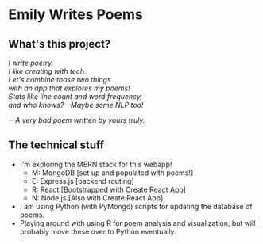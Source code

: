 # Emily Writes Poems

## What's this project?
*I write poetry.*  
*I like creating with tech.*  
*Let's combine those two things*  
*with an app that explores my poems!*  
*Stats like line count and word frequency,*  
*and who knows?—Maybe some NLP too!*  

*—A very bad poem written by yours truly.*


## The technical stuff
* I'm exploring the MERN stack for this webapp!
    * M: MongoDB [set up and populated with poems!]
    * E: Express.js [backend routing]
    * R: React [Bootstrapped with [Create React App](https://github.com/facebook/create-react-app)]
    * N: Node.js [Also with Create React App]
* I am using Python (with PyMongo) scripts for updating the database of poems.
* Playing around with using R for poem analysis and visualization, but will probably move these over to Python eventually.
